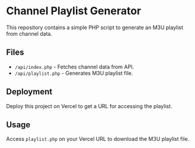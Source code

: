 # Channel Playlist Generator

This repository contains a simple PHP script to generate an M3U playlist from channel data.

## Files

- `/api/index.php` - Fetches channel data from API.
- `/api/playlist.php` - Generates M3U playlist file.

## Deployment

Deploy this project on Vercel to get a URL for accessing the playlist.

## Usage

Access `playlist.php` on your Vercel URL to download the M3U playlist file.
